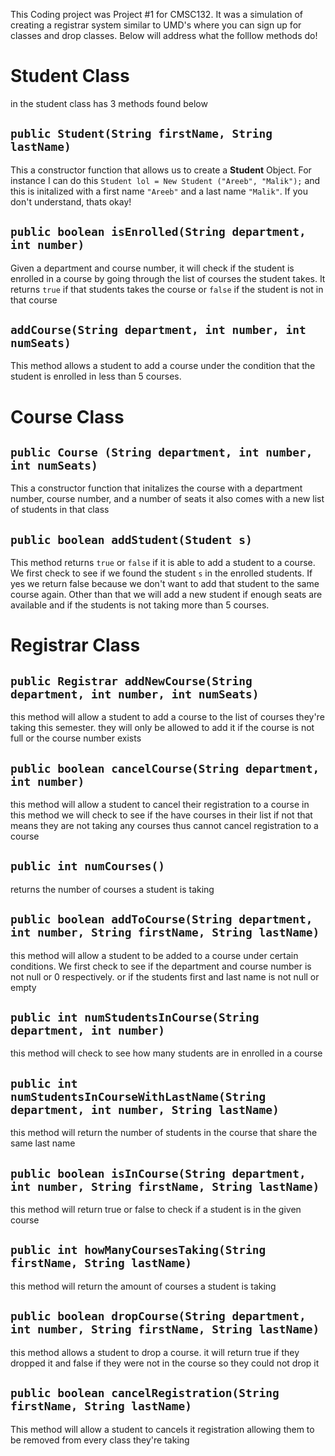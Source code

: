 This Coding project was Project #1 for CMSC132.
It was a simulation of creating a registrar system similar to UMD's where you can sign up for classes and drop classes. 
Below will address what the folllow methods do!

# Student Class
in the student class has 3 methods found below

## `public Student(String firstName, String lastName)`
This a constructor function that allows us to create a **Student** Object.
For instance I can do this `Student lol = New Student ("Areeb", "Malik");`
and this is initalized with a first name `"Areeb"` and a last name `"Malik"`.
If you don't understand, thats okay!

## `public boolean isEnrolled(String department, int number)`
Given a department and course number, it will check if the student is enrolled in a course
by going through the list of courses the student takes. It returns `true` if that students takes the course
or `false` if the student is not in that course

## `addCourse(String department, int number, int numSeats)`
This method allows a student to add a course under the condition that the student is enrolled in less than 5 courses.

# Course Class

## `public Course (String department, int number, int numSeats)`
This a constructor function that initalizes the course with a department number, course number, and a number of seats
it also comes with a new list of students in that class

## `public boolean addStudent(Student s)`
This method returns `true` or `false` if it is able to add a student to a course. 
We first check to see if we found the student `s` in the enrolled students. If yes
we return false because we don't want to add that student to the same course again. Other than that we will add a new student
if enough seats are available and if the students is not taking more than 5 courses.

# Registrar Class

## `public Registrar addNewCourse(String department, int number, int numSeats)` 
this method will allow a student to add a course to the list of courses 
they're taking this semester. they will only be allowed to add it
if the course is not full or the course number exists

## `public boolean cancelCourse(String department, int number)`
this method will allow a student to cancel their registration to a course
in this method we will check to see if the have courses in their list
if not that means they are not taking any courses thus cannot cancel
registration to a course

## `public int numCourses()`
returns the number of courses a student is taking

## `public boolean addToCourse(String department, int number, String firstName, String lastName)`
this method will allow a student to be added to a course under certain
conditions. We first check to see if the department and course number
is not null or 0 respectively. or if the students first and last name
is not null or empty

## `public int numStudentsInCourse(String department, int number)`
this method will check to see how many students are in enrolled in a course

## `public int numStudentsInCourseWithLastName(String department, int number, String lastName)`
this method will return the number of students in the course that
share the same last name

## `public boolean isInCourse(String department, int number, String firstName, String lastName)`
this method will return true or false to check if a student is in the
given course

## `public int howManyCoursesTaking(String firstName, String lastName)`
this method will return the amount of courses a student is taking

## `public boolean dropCourse(String department, int number, String firstName, String lastName)`
this method allows a student to drop a course. it will return true
if they dropped it and false if they were not in the course so they
could not drop it

## `public boolean cancelRegistration(String firstName, String lastName)`
This method will allow a student to cancels it registration
allowing them to be removed from every class they're taking
